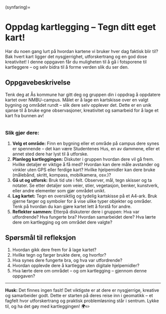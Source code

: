 (synfaring)=

# Oppdag kartlegging – Tegn ditt eget kart!

Har du noen gang lurt på hvordan kartene vi bruker hver dag faktisk blir til? Bak hvert kart ligger det nysgjerrighet, utforskertrang og en god dose kreativitet! I denne oppgaven får du muligheten til å gå i fotsporene til kartleggere – og selv bidra til å forme verden slik du ser den.

## Oppgavebeskrivelse

Tenk deg at Ås kommune har gitt deg og gruppen din i oppdrag å oppdatere kartet over NMBU-campus. Målet er å lage en kartskisse over en valgt bygning og området rundt – slik dere selv opplever det. Dette er en unik sjanse til å bruke egne observasjoner, kreativitet og samarbeid for å lage et kart fra bunnen av!

```{image} ../bilder/tegne_kart.jpg
```

### Slik gjør dere:

1. **Velg et område:** Finn en bygning eller et område på campus dere synes er spennende – det kan være Studentenes Hus, en av dammene, eller et annet sted dere har lyst til å utforske.
2. **Planlegg kartleggingen:** Diskuter i gruppen hvordan dere vil gå frem. Hvilke detaljer er viktige å få med? Hvordan kan dere måle avstander og vinkler uten GPS eller ferdige kart? Hvilke hjelpemidler kan dere bruke (målebånd, skritt, kompass, mobilkamera, osv.)?
3. **Gå ut og utforsk:** Bruk tid ute i felt. Observer, mål, tegn skisser og ta notater. Se etter detaljer som veier, stier, vegetasjon, benker, kunstverk, eller andre elementer som gjør området unikt.
4. **Lag kartet:** Tegn en oversiktlig og tydelig kartskisse på et A4-ark. Bruk gjerne farger og symboler for å vise ulike typer objekter og områder. Tenk på hvordan du kan gjøre kartet lett å forstå for andre.
5. **Reflekter sammen:** Etterpå diskuterer dere i gruppen: Hva var utfordrende? Hva fungerte bra? Hvordan samarbeidet dere? Hva lærte dere om kartlegging og om området dere valgte?

## Spørsmål til refleksjon

1. Hvordan gikk dere frem for å lage kartet?
2. Hvilke tegn og farger brukte dere, og hvorfor?
3. Hva synes dere fungerte bra, og hva var utfordrende?
4. Hvordan opplevde dere å kartlegge uten digitale hjelpemidler?
5. Hva lærte dere om området – og om kartlegging – gjennom denne oppgaven?

---

**Husk:** Det finnes ingen fasit! Det viktigste er at dere er nysgjerrige, kreative og samarbeider godt. Dette er starten på deres reise inn i geomatikk – et fagfelt hvor utforskertrang og praktisk problemløsning står i sentrum. Lykke til, og ha det gøy med kartleggingen! 🌍✏️
